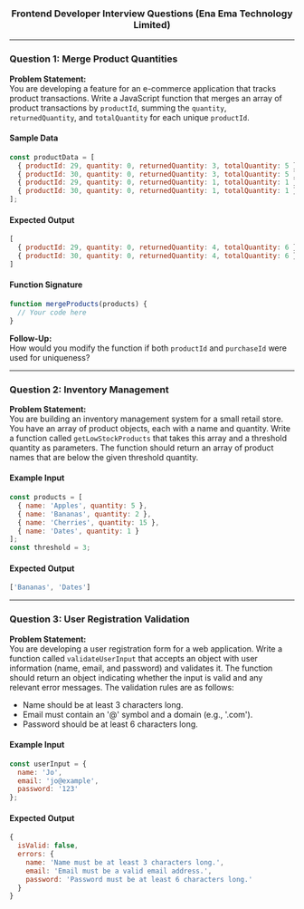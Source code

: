 <h3 align="center">Frontend Developer Interview Questions (Ena Ema Technology Limited)</h3>

---

### Question 1: Merge Product Quantities
**Problem Statement:**  
You are developing a feature for an e-commerce application that tracks product transactions. Write a JavaScript function that merges an array of product transactions by `productId`, summing the `quantity`, `returnedQuantity`, and `totalQuantity` for each unique `productId`.

#### Sample Data
```javascript
const productData = [
  { productId: 29, quantity: 0, returnedQuantity: 3, totalQuantity: 5 },
  { productId: 30, quantity: 0, returnedQuantity: 3, totalQuantity: 5 },
  { productId: 29, quantity: 0, returnedQuantity: 1, totalQuantity: 1 },
  { productId: 30, quantity: 0, returnedQuantity: 1, totalQuantity: 1 }
];
```

#### Expected Output
```javascript
[
  { productId: 29, quantity: 0, returnedQuantity: 4, totalQuantity: 6 },
  { productId: 30, quantity: 0, returnedQuantity: 4, totalQuantity: 6 }
]
```

#### Function Signature
```javascript
function mergeProducts(products) {
  // Your code here
}
```

**Follow-Up:**  
How would you modify the function if both `productId` and `purchaseId` were used for uniqueness?

---

### Question 2: Inventory Management
**Problem Statement:**  
You are building an inventory management system for a small retail store. You have an array of product objects, each with a name and quantity. Write a function called `getLowStockProducts` that takes this array and a threshold quantity as parameters. The function should return an array of product names that are below the given threshold quantity.

#### Example Input
```javascript
const products = [
  { name: 'Apples', quantity: 5 },
  { name: 'Bananas', quantity: 2 },
  { name: 'Cherries', quantity: 15 },
  { name: 'Dates', quantity: 1 }
];
const threshold = 3;
```

#### Expected Output
```javascript
['Bananas', 'Dates']
```

---

### Question 3: User Registration Validation
**Problem Statement:**  
You are developing a user registration form for a web application. Write a function called `validateUserInput` that accepts an object with user information (name, email, and password) and validates it. The function should return an object indicating whether the input is valid and any relevant error messages. The validation rules are as follows:
- Name should be at least 3 characters long.
- Email must contain an '@' symbol and a domain (e.g., '.com').
- Password should be at least 6 characters long.

#### Example Input
```javascript
const userInput = {
  name: 'Jo',
  email: 'jo@example',
  password: '123'
};
```

#### Expected Output
```javascript
{
  isValid: false,
  errors: {
    name: 'Name must be at least 3 characters long.',
    email: 'Email must be a valid email address.',
    password: 'Password must be at least 6 characters long.'
  }
}
```
